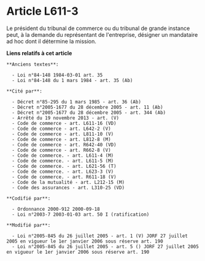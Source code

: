 # Article L611-3

Le président du tribunal de commerce ou du tribunal de grande instance peut, à la demande du représentant de l'entreprise,
désigner un mandataire ad hoc dont il détermine la mission.

**Liens relatifs à cet article**

	**Anciens textes**:

	  - Loi n°84-148 1984-03-01 art. 35
	  - Loi n°84-148 du 1 mars 1984 - art. 35 (Ab)

	**Cité par**:

	  - Décret n°85-295 du 1 mars 1985 - art. 36 (Ab)
	  - Décret n°2005-1677 du 28 décembre 2005 - art. 11 (Ab)
	  - Décret n°2005-1677 du 28 décembre 2005 - art. 344 (Ab)
	  - Arrêté du 19 novembre 2013 - art. (V)
	  - Code de commerce - art. L611-16 (VD)
	  - Code de commerce - art. L642-2 (V)
	  - Code de commerce - art. L811-10 (V)
	  - Code de commerce - art. L812-8 (M)
	  - Code de commerce - art. R642-40 (VD)
	  - Code de commerce - art. R662-8 (V)
	  - Code de commerce. - art. L611-4 (M)
	  - Code de commerce. - art. L611-5 (M)
	  - Code de commerce. - art. L621-56 (T)
	  - Code de commerce. - art. L623-3 (V)
	  - Code de commerce. - art. R611-18 (V)
	  - Code de la mutualité - art. L212-15 (M)
	  - Code des assurances - art. L310-25 (VD)

	**Codifié par**:

	  - Ordonnance 2000-912 2000-09-18
	  - Loi n°2003-7 2003-01-03 art. 50 I (ratification)

	**Modifié par**:

	  - Loi n°2005-845 du 26 juillet 2005 - art. 1 (V) JORF 27 juillet 2005 en vigueur le 1er janvier 2006 sous réserve art. 190
	  - Loi n°2005-845 du 26 juillet 2005 - art. 5 () JORF 27 juillet 2005 en vigueur le 1er janvier 2006 sous réserve art. 190
